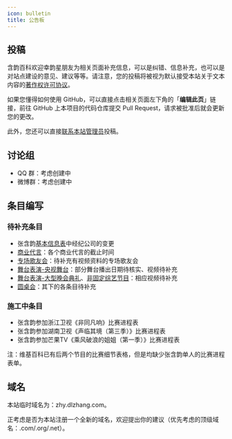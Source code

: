 ```yaml
---
icon: bulletin
title: 公告板
---
```


## 投稿

含韵百科欢迎幸韵星朋友为相关页面补充信息，可以是纠错、信息补充，也可以是对站点建设的意见、建议等等。请注意，您的投稿将被视为默认接受本站关于文本内容的[著作权许可协议](/about/copyright/)。

如果您懂得如何使用 GitHub，可以直接点击相关页面左下角的「**编辑此页**」链接，前往 GitHub 上本项目的代码仓库提交 Pull Request，请求被批准后就会更新您的更改。

此外，您还可以直接[联系本站管理员](/about/contact/)投稿。

## 讨论组

- QQ 群：考虑创建中
- 微博群：考虑创建中

## 条目编写
### 待补充条目

- 张含韵[基本信息表](/intro/)中经纪公司的变更
- [商业代言](/intro/branding/business/)：各个商业代言的截止时间
- [专场歌友会](/works/music/concert/)：待补充有视频资料的专场歌友会
- [舞台表演-央视舞台](/works/music/stage/cctv/)：部分舞台播出日期待核实、视频待补充
- [舞台表演-大型晚会典礼](/works/music/stage/cctv/)、[非固定综艺节目](/works/tvshow/variety/nonfixed/)：相应视频待补充
- [圆桌会](/roundtable/)：其下的各条目待补充

### 施工中条目

- 张含韵参加浙江卫视《非同凡响》比赛进程表
- 张含韵参加湖南卫视《声临其境（第三季）》比赛进程表
- 张含韵参加芒果TV《乘风破浪的姐姐（第一季）》比赛进程表

注：维基百科已有后两个节目的比赛细节表格，但是均缺少张含韵单人的比赛进程表单。

## 域名

本站临时域名为：zhy.dlzhang.com。

正考虑是否为本站注册一个全新的域名，欢迎提出你的建议（优先考虑的顶级域名：.com/.org/.net）。
